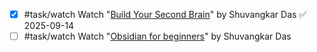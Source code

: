 


- [x] #task/watch Watch "[Build Your Second Brain](https://www.youtube.com/watch?v=XFkdIgvAMrg&list=PLTmvRP1LI8sUi3AIMPGl3AiSSnl43E7Nh&ab_channel=ShuvangkarDas%2CPhD)" by Shuvangkar Das ✅ 2025-09-14
- [ ] #task/watch Watch "[Obsidian for beginners](https://www.youtube.com/watch?v=suvEVzeEKgc&list=PLTmvRP1LI8sVumsha8uvXd3L6Hit-UJbS&ab_channel=ShuvangkarDas%2CPhD)" by Shuvangkar Das
